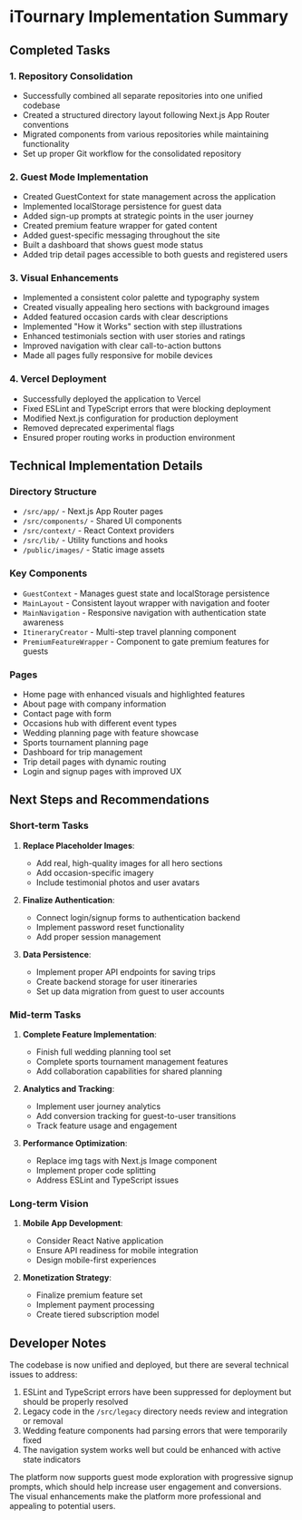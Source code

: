 # iTournary Implementation Summary

## Completed Tasks

### 1. Repository Consolidation
- Successfully combined all separate repositories into one unified codebase
- Created a structured directory layout following Next.js App Router conventions
- Migrated components from various repositories while maintaining functionality
- Set up proper Git workflow for the consolidated repository

### 2. Guest Mode Implementation
- Created GuestContext for state management across the application
- Implemented localStorage persistence for guest data
- Added sign-up prompts at strategic points in the user journey
- Created premium feature wrapper for gated content
- Added guest-specific messaging throughout the site
- Built a dashboard that shows guest mode status
- Added trip detail pages accessible to both guests and registered users

### 3. Visual Enhancements
- Implemented a consistent color palette and typography system
- Created visually appealing hero sections with background images
- Added featured occasion cards with clear descriptions
- Implemented "How it Works" section with step illustrations
- Enhanced testimonials section with user stories and ratings
- Improved navigation with clear call-to-action buttons
- Made all pages fully responsive for mobile devices

### 4. Vercel Deployment
- Successfully deployed the application to Vercel
- Fixed ESLint and TypeScript errors that were blocking deployment
- Modified Next.js configuration for production deployment
- Removed deprecated experimental flags
- Ensured proper routing works in production environment

## Technical Implementation Details

### Directory Structure
- `/src/app/` - Next.js App Router pages
- `/src/components/` - Shared UI components
- `/src/context/` - React Context providers
- `/src/lib/` - Utility functions and hooks
- `/public/images/` - Static image assets

### Key Components
- `GuestContext` - Manages guest state and localStorage persistence
- `MainLayout` - Consistent layout wrapper with navigation and footer
- `MainNavigation` - Responsive navigation with authentication state awareness
- `ItineraryCreator` - Multi-step travel planning component
- `PremiumFeatureWrapper` - Component to gate premium features for guests

### Pages
- Home page with enhanced visuals and highlighted features
- About page with company information
- Contact page with form
- Occasions hub with different event types
- Wedding planning page with feature showcase
- Sports tournament planning page
- Dashboard for trip management
- Trip detail pages with dynamic routing
- Login and signup pages with improved UX

## Next Steps and Recommendations

### Short-term Tasks
1. **Replace Placeholder Images**:
   - Add real, high-quality images for all hero sections
   - Add occasion-specific imagery
   - Include testimonial photos and user avatars

2. **Finalize Authentication**:
   - Connect login/signup forms to authentication backend
   - Implement password reset functionality
   - Add proper session management

3. **Data Persistence**:
   - Implement proper API endpoints for saving trips
   - Create backend storage for user itineraries
   - Set up data migration from guest to user accounts

### Mid-term Tasks
1. **Complete Feature Implementation**:
   - Finish full wedding planning tool set
   - Complete sports tournament management features
   - Add collaboration capabilities for shared planning

2. **Analytics and Tracking**:
   - Implement user journey analytics
   - Add conversion tracking for guest-to-user transitions
   - Track feature usage and engagement

3. **Performance Optimization**:
   - Replace img tags with Next.js Image component
   - Implement proper code splitting
   - Address ESLint and TypeScript issues

### Long-term Vision
1. **Mobile App Development**:
   - Consider React Native application
   - Ensure API readiness for mobile integration
   - Design mobile-first experiences

2. **Monetization Strategy**:
   - Finalize premium feature set
   - Implement payment processing
   - Create tiered subscription model

## Developer Notes

The codebase is now unified and deployed, but there are several technical issues to address:

1. ESLint and TypeScript errors have been suppressed for deployment but should be properly resolved
2. Legacy code in the `/src/legacy` directory needs review and integration or removal
3. Wedding feature components had parsing errors that were temporarily fixed
4. The navigation system works well but could be enhanced with active state indicators

The platform now supports guest mode exploration with progressive signup prompts, which should help increase user engagement and conversions. The visual enhancements make the platform more professional and appealing to potential users.
